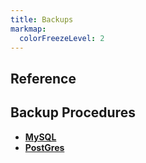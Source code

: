 ```yaml
---
title: Backups
markmap:
  colorFreezeLevel: 2
---
```


## Reference

## Backup Procedures

- **[MySQL](mysql.md)**
- **[PostGres](./postgres.md)**
